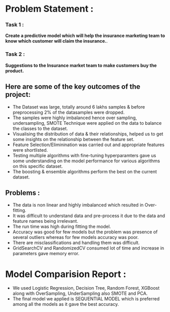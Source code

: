 



# Problem Statement : 

   ### Task 1 :
**Create a predictive model which will help the insurance marketing team to know which customer will claim the insurance.**.
   ### Task 2 :
**Suggestions to the Insurance market team to make  customers  buy the product.**

## Here are some of the key outcomes of the project:

- The Dataset was large, totally around 6 lakhs samples & before preprocessing 2% of the datasamples were dropped.
- The samples were highly imbalanced hence over sampling, undersampling, SMOTE Technique were applied on the data to balance the classes to the dataset.
- Visualising the distribution of data & their relationships, helped us to get some insights on the relationship between the feature set.
- Feature Selection/Eliminination was carried out and appropriate features were shortlisted.
- Testing multiple algorithms with fine-tuning hyperparamters gave us some understanding on the model performance for various algorithms on this specific dataset.
- The boosting & ensemble algorithms perform the best on the current dataset.

  
## Problems :
- The data is non linear and highly imbalanced which resulted in Over-fitting.
- It was difficult to understand data and pre-process it due to the data and feature names being irrelevant.
- The run time was high during fitting the model.
- Accuracy was good for few models but the problem was presence of several outliers whereas for few models accuracy was poor.
- There are misclassifications and handling them was difficult.
- GridSearchCV and RandomizedCV consumed lot of time and increase in parameters gave memory error. 

# Model Comparision Report :
- We used Logistic Regression, Decision Tree, Random Forest, XGBoost along with OverSampling, UnderSampling also SMOTE and PCA.
- The final model we applied is SEQUENTIAL MODEL which is preferred among all the models as it gave the best accuracy.

